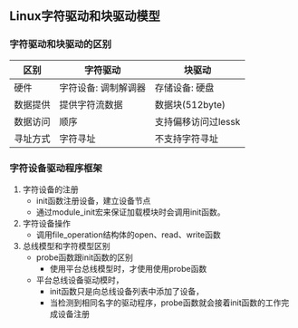 ## Linux字符驱动和块驱动模型

### 字符驱动和块驱动的区别

| 区别     | 字符驱动             | 块驱动              |
| -------- | -------------------- | ------------------- |
| 硬件     | 字符设备: 调制解调器 | 存储设备: 硬盘      |
| 数据提供 | 提供字符流数据       | 数据块(512byte)     |
| 数据访问 | 顺序                 | 支持偏移访问过lessk |
| 寻址方式 | 字符寻址             | 不支持字符寻址      |



### 字符设备驱动程序框架

1. 字符设备的注册
   + init函数注册设备，建立设备节点
   + 通过module_init宏来保证加载模块时会调用init函数。
2. 字符设备操作
   + 调用file_operation结构体的open、read、write函数
3. 总线模型和字符模型区别
   + probe函数跟init函数的区别
     + 使用平台总线模型时，才使用使用probe函数
   + 平台总线设备驱动模时，
     + init函数只是向总线设备列表中添加了设备，
     + 当检测到相同名字的驱动程序，probe函数就会接着init函数的工作完成设备注册